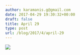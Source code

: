 ```yaml
---
author: karamanis.g@gmail.com
date: 2017-04-29 19:30:32+00:00
draft: false
title: April 29
type: post
url: /blog/2017/4/april-29
---
```


![](/images/2017-04-29-20174april-29/FullSizeRender.jpg)

